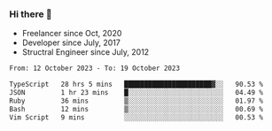 ### Hi there 👋

- Freelancer since Oct, 2020
- Developer since July, 2017
- Structral Engineer since July, 2012

<!--START_SECTION:waka-->

```txt
From: 12 October 2023 - To: 19 October 2023

TypeScript   28 hrs 5 mins   ██████████████████████▓░░   90.53 %
JSON         1 hr 23 mins    █░░░░░░░░░░░░░░░░░░░░░░░░   04.49 %
Ruby         36 mins         ▒░░░░░░░░░░░░░░░░░░░░░░░░   01.97 %
Bash         12 mins         ▒░░░░░░░░░░░░░░░░░░░░░░░░   00.69 %
Vim Script   9 mins          ░░░░░░░░░░░░░░░░░░░░░░░░░   00.53 %
```

<!--END_SECTION:waka-->
